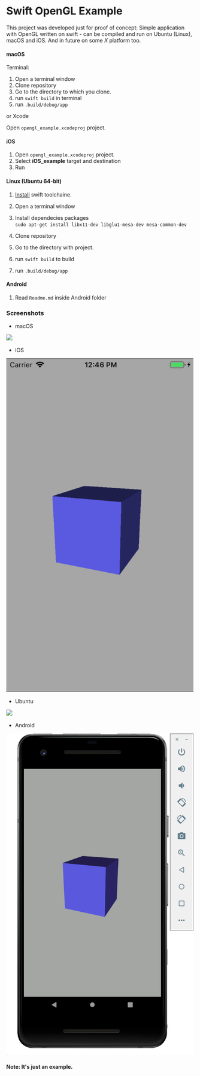 # Swift OpenGL Example

This project was developed just for proof of concept: Simple application with OpenGL written on swift - can be compiled and run on Ubuntu (Linux), macOS and iOS. And in future on some *X* platform too. 

#### macOS

Terminal:

1. Open a terminal window
2. Clone repository 
3. Go to the directory to which you clone.
4. run `swift build` in terminal
5. run `.build/debug/app`

or Xcode

Open `opengl_example.xcodeproj` project.

#### iOS

1. Open `opengl_example.xcodeproj` project.
2. Select **iOS_example** target and destination
3. Run

#### Linux (Ubuntu 64-bit)

1. [Install](https://swift.org/getting-started/#installing-swift) swift toolchaine.

2. Open a terminal window
3. Install dependecies packages<br>
`sudo apt-get install libx11-dev libglu1-mesa-dev mesa-common-dev`
4. Clone repository
5. Go to the directory with project.
6. run `swift build` to build
7. run `.build/debug/app`

#### Android

1. Read `Readme.md` inside Android folder

### Screenshots

- macOS<br>
<img src=screen1.png width="500">

- iOS<br>
<img src=Default-568h@2x.png width="500">


- Ubuntu<br>
<img src=screen2.png width="500">

- Android<br>
<img src=screen3.png width="500">


<br>

#### Note: It's just an example. 


